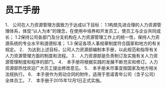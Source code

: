 # 员工手册
1．  公司在人力资源管理方面致力于达成以下目标：1.1构筑先进合理的人力资源管理体系，体现“以人为本”的理念，在使用中培养和开发员工，使员工与企业共同成长；1.2保持公司各部门及分支机构在人力资源管理工作上的统一性，保持人力资源系统的专业水平和道德标准；1.3 保证各项人事规章制度符合国家和地方的有关规定。2．  为达到上述目标，公司人力资源部编制本手册，以此规范和指导有关人力资源管理方面的制度和流程。3．  人力资源部是负责制订及实施有关人力资源管理制度和程序的部门。4．  本手册将根据实践的发展不断充实和修订。人力资源部热忱欢迎广大员工提出修改意见。5．  本手册未尽事宜按国家及地方相关法规执行。6．  本手册作为劳动合同的附件，适用于思诺青年公司（含子公司）全体员工。7．  本手册于2015年12月1日正式实施。


